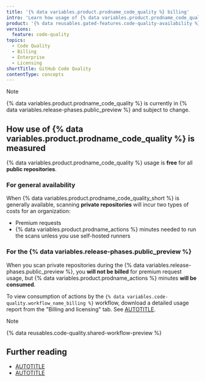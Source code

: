 ```yaml
---
title: '{% data variables.product.prodname_code_quality %} billing'
intro: 'Learn how usage of {% data variables.product.prodname_code_quality_short %} is measured.'
product: '{% data reusables.gated-features.code-quality-availability %}'
versions:
  feature: code-quality
topics:
  - Code Quality
  - Billing
  - Enterprise
  - Licensing
shortTitle: GitHub Code Quality
contentType: concepts
---
```


> [!NOTE]
> {% data variables.product.prodname_code_quality %} is currently in {% data variables.release-phases.public_preview %} and subject to change.

## How use of {% data variables.product.prodname_code_quality %} is measured

{% data variables.product.prodname_code_quality %} usage is **free** for all **public repositories**.

### For general availability

When {% data variables.product.prodname_code_quality_short %} is generally available, scanning **private repositories** will incur two types of costs for an organization:

* Premium requests
* {% data variables.product.prodname_actions %} minutes needed to run the scans unless you use self-hosted runners

### For the {% data variables.release-phases.public_preview %}

When you scan private repositories during the {% data variables.release-phases.public_preview %}, you **will not be billed** for premium request usage, but {% data variables.product.prodname_actions %} minutes **will be consumed**.

To view consumption of actions by the `{% data variables.code-quality.workflow_name_billing %}` workflow, download a detailed usage report from the "Billing and licensing" tab. See [AUTOTITLE](/billing/how-tos/products/view-productlicense-use).

> [!NOTE]
> {% data reusables.code-quality.shared-workflow-preview %}

## Further reading

* [AUTOTITLE](/code-security/code-quality/get-started/quickstart)
* [AUTOTITLE](/code-security/code-quality/how-tos/enable-code-quality)
